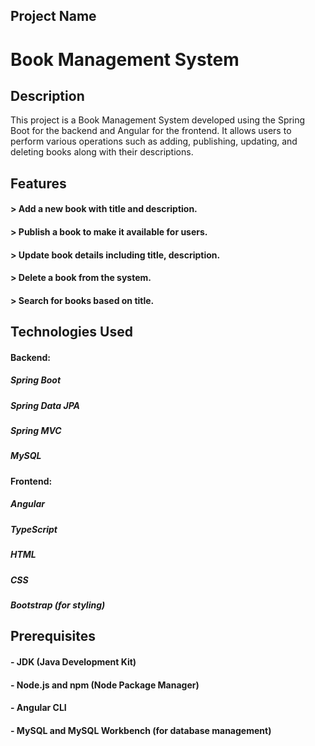 ## Project Name
# Book Management System

## Description
This project is a Book Management System developed using the Spring Boot for the backend and Angular for the frontend. It allows users to perform various operations such as adding, publishing, updating, and deleting books along with their descriptions.

## Features
#### > Add a new book with title and description.
#### > Publish a book to make it available for users.
#### > Update book details including title, description.
#### > Delete a book from the system.
#### > Search for books based on title.

## Technologies Used
#### Backend:
##### Spring Boot
##### Spring Data JPA
##### Spring MVC
##### MySQL

#### Frontend:
##### Angular
##### TypeScript
##### HTML
##### CSS
##### Bootstrap (for styling)

## Prerequisites
#### - JDK (Java Development Kit)
#### - Node.js and npm (Node Package Manager)
#### - Angular CLI
#### - MySQL and MySQL Workbench (for database management)




